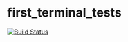 # first_terminal_tests
[![Build Status](https://app.travis-ci.com/nemaorani/first_terminal_tests.svg?branch=main)](https://app.travis-ci.com/nemaorani/first_terminal_tests)
